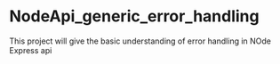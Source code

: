 # NodeApi_generic_error_handling
This project will give the basic understanding of error handling in NOde Express api

